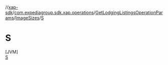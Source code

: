 //[xap-sdk](../../../../../index.md)/[com.expediagroup.sdk.xap.operations](../../../index.md)/[GetLodgingListingsOperationParams](../../index.md)/[ImageSizes](../index.md)/[S](index.md)

# S

[JVM]\
[S](index.md)
